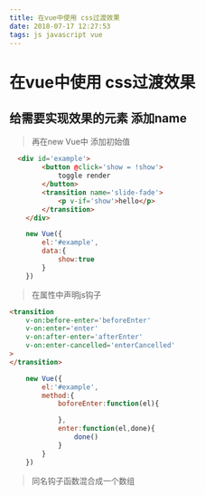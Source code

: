 ```yaml
---
title: 在vue中使用 css过渡效果
date: 2018-07-17 12:27:53
tags: js javascript vue
---
```


# 在vue中使用 css过渡效果

## 给需要实现效果的元素 添加name

> 再在new Vue中 添加初始值

``` html
  <div id='example'>
        <button @click='show = !show'>
            toggle render
        </button>
        <transition name='slide-fade'>
            <p v-if='show'>hello</p>
        </transition>
    </div>
```

``` js
    new Vue({
        el:'#example',
        data:{
            show:true
        }
    })
```

> 在属性中声明js钩子

``` html
<transition
    v-on:before-enter='beforeEnter'
    v-on:enter='enter'
    v-on:after-enter='afterEnter'
    v-on:enter-cancelled='enterCancelled'
>
</transition>
```

``` js
    new Vue({
        el:'#example',
        method:{
            boforeEnter:function(el){

            },
            enter:function(el,done){
                done()
            }
        }
    })
```

> <!-- 混入 -->
> 同名钩子函数混合成一个数组